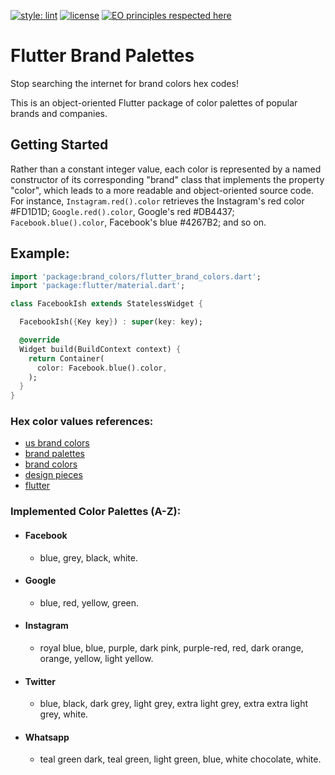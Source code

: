 [![style: lint](https://img.shields.io/badge/style-lint-4BC0F5.svg)](https://pub.dev/packages/lint)
[![license](https://img.shields.io/badge/license-mit-green.svg)](https://github.com/rafamizes/flutter_brand_palettes/blob/main/LICENSE)
[![EO principles respected here](https://www.elegantobjects.org/badge.svg)](https://www.elegantobjects.org)


# Flutter Brand Palettes

Stop searching the internet for brand colors hex codes!

This is an object-oriented Flutter package of color palettes of popular brands
and companies.

## Getting Started

Rather than a constant integer value, each color is represented by a named
constructor of its corresponding "brand" class that implements the property
"color", which leads to a more readable and object-oriented source code. For
instance, ```Instagram.red().color``` retrieves the Instagram's red color
#FD1D1D; ```Google.red().color```, Google's red #DB4437;
```Facebook.blue().color```, Facebook's blue #4267B2; and so on.

## Example:
```dart
import 'package:brand_colors/flutter_brand_colors.dart';
import 'package:flutter/material.dart';

class FacebookIsh extends StatelessWidget {

  FacebookIsh({Key key}) : super(key: key);

  @override
  Widget build(BuildContext context) {
    return Container(
      color: Facebook.blue().color,
    );
  }
}
```
### Hex color values references:
- [us brand colors](https://usbrandcolors.com/)
- [brand palettes](https://brandpalettes.com/)
- [brand colors](https://brandcolors.net/)
- [design pieces](https://www.designpieces.com/)
- [flutter](https://api.flutter.dev/index.html/)

### Implemented Color Palettes (A-Z):
- #### Facebook
  - blue, grey, black, white.
- #### Google
  - blue, red, yellow, green.
- #### Instagram
  - royal blue, blue, purple, dark pink, purple-red, red, dark orange, orange, yellow, light yellow.
- #### Twitter
  - blue, black, dark grey, light grey, extra light grey, extra extra light grey, white.
- #### Whatsapp
  - teal green dark, teal green, light green, blue, white chocolate, white.
